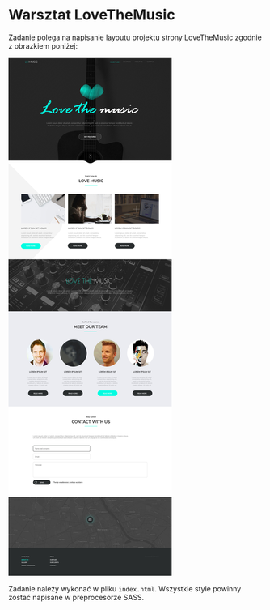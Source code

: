 # Warsztat LoveTheMusic

Zadanie polega na napisanie layoutu projektu strony LoveTheMusic zgodnie z obrazkiem poniżej:

![lovethemusic](images/layout.jpg)

Zadanie należy wykonać w pliku `index.html`. Wszystkie style powinny zostać napisane w preprocesorze SASS.
